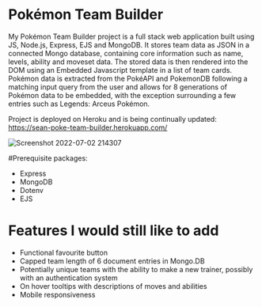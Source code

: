 # Pokémon Team Builder

My Pokémon Team Builder project is a full stack web application built using JS, Node.js, Express, EJS and MongoDB. It stores team data as JSON in a connected Mongo database, containing core information such as name, levels, ability and moveset data. The stored data is then rendered into the DOM using an Embedded Javascript template in a list of team cards. Pokémon data is extracted from the PokéAPI and PokemonDB following a matching input query from the user and allows for 8 generations of Pokémon data to be embedded, with the exception surrounding a few entries such as Legends: Arceus Pokémon. 

Project is deployed on Heroku and is being continually updated: https://sean-poke-team-builder.herokuapp.com/

![Screenshot 2022-07-02 214307](https://user-images.githubusercontent.com/101055915/177015697-a008e933-bbbc-494e-ae2b-0ed2016a8ed6.jpg)

#Prerequisite packages:
- Express
- MongoDB
- Dotenv
- EJS

# Features I would still like to add
- Functional favourite button
- Capped team length of 6 document entries in Mongo.DB
- Potentially unique teams with the ability to make a new trainer, possibly with an authentication system
- On hover tooltips with descriptions of moves and abilities
- Mobile responsiveness
